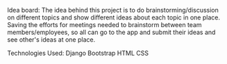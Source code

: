 Idea board:
The idea behind this project is to do brainstorming/discussion on different topics and show different ideas about each topic in one place. 
Saving the efforts for meetings needed to brainstorm between team members/employees, so all can go to the app and submit their ideas and 
see other's ideas at one place.

Technologies Used:
Django
Bootstrap
HTML
CSS
